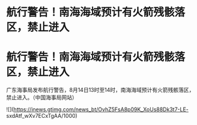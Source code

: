 # 航行警告！南海海域预计有火箭残骸落区，禁止进入

# 航行警告！南海海域预计有火箭残骸落区，禁止进入

广东海事局发布航行警告，8月14日13时至14时，南海海域预计有火箭残骸落区，禁止进入。（中国海事局网站） ​​​

![](https://inews.gtimg.com/news_bt/OvhZ5FsA8p09K_XoUs88Dk3t7-LE-
sxdAtf_wXv7ECxTgAA/1000)

